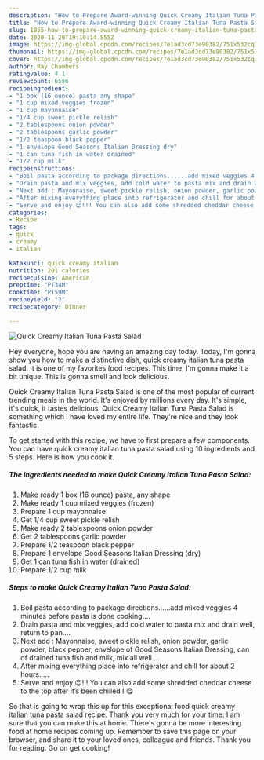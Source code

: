 ```yaml
---
description: "How to Prepare Award-winning Quick Creamy Italian Tuna Pasta Salad"
title: "How to Prepare Award-winning Quick Creamy Italian Tuna Pasta Salad"
slug: 1855-how-to-prepare-award-winning-quick-creamy-italian-tuna-pasta-salad
date: 2020-11-20T19:10:14.555Z
image: https://img-global.cpcdn.com/recipes/7e1ad3cd73e90382/751x532cq70/quick-creamy-italian-tuna-pasta-salad-recipe-main-photo.jpg
thumbnail: https://img-global.cpcdn.com/recipes/7e1ad3cd73e90382/751x532cq70/quick-creamy-italian-tuna-pasta-salad-recipe-main-photo.jpg
cover: https://img-global.cpcdn.com/recipes/7e1ad3cd73e90382/751x532cq70/quick-creamy-italian-tuna-pasta-salad-recipe-main-photo.jpg
author: Ray Chambers
ratingvalue: 4.1
reviewcount: 6586
recipeingredient:
- "1 box (16 ounce) pasta any shape"
- "1 cup mixed veggies frozen"
- "1 cup mayonnaise"
- "1/4 cup sweet pickle relish"
- "2 tablespoons onion powder"
- "2 tablespoons garlic powder"
- "1/2 teaspoon black pepper"
- "1 envelope Good Seasons Italian Dressing dry"
- "1 can tuna fish in water drained"
- "1/2 cup milk"
recipeinstructions:
- "Boil pasta according to package directions......add mixed veggies 4 minutes before pasta is done cooking...."
- "Drain pasta and mix veggies, add cold water to pasta mix and drain well, return to pan...."
- "Next add : Mayonnaise, sweet pickle relish, onion powder, garlic powder, black pepper, envelope of Good Seasons Italian Dressing, can of drained tuna fish and milk, mix all well...."
- "After mixing everything place into refrigerator and chill for about 2 hours....."
- "Serve and enjoy 😉!!! You can also add some shredded cheddar cheese to the top after it’s been chilled ! 😋"
categories:
- Recipe
tags:
- quick
- creamy
- italian

katakunci: quick creamy italian 
nutrition: 201 calories
recipecuisine: American
preptime: "PT34M"
cooktime: "PT59M"
recipeyield: "2"
recipecategory: Dinner

---
```



![Quick Creamy Italian Tuna Pasta Salad](https://img-global.cpcdn.com/recipes/7e1ad3cd73e90382/751x532cq70/quick-creamy-italian-tuna-pasta-salad-recipe-main-photo.jpg)

Hey everyone, hope you are having an amazing day today. Today, I'm gonna show you how to make a distinctive dish, quick creamy italian tuna pasta salad. It is one of my favorites food recipes. This time, I'm gonna make it a bit unique. This is gonna smell and look delicious.

Quick Creamy Italian Tuna Pasta Salad is one of the most popular of current trending meals in the world. It's enjoyed by millions every day. It's simple, it's quick, it tastes delicious. Quick Creamy Italian Tuna Pasta Salad is something which I have loved my entire life. They're nice and they look fantastic.




To get started with this recipe, we have to first prepare a few components. You can have quick creamy italian tuna pasta salad using 10 ingredients and 5 steps. Here is how you cook it.

<!--inarticleads1-->

##### The ingredients needed to make Quick Creamy Italian Tuna Pasta Salad:

1. Make ready 1 box (16 ounce) pasta, any shape
1. Make ready 1 cup mixed veggies (frozen)
1. Prepare 1 cup mayonnaise
1. Get 1/4 cup sweet pickle relish
1. Make ready 2 tablespoons onion powder
1. Get 2 tablespoons garlic powder
1. Prepare 1/2 teaspoon black pepper
1. Prepare 1 envelope Good Seasons Italian Dressing (dry)
1. Get 1 can tuna fish in water (drained)
1. Prepare 1/2 cup milk




<!--inarticleads2-->

##### Steps to make Quick Creamy Italian Tuna Pasta Salad:

1. Boil pasta according to package directions......add mixed veggies 4 minutes before pasta is done cooking....
1. Drain pasta and mix veggies, add cold water to pasta mix and drain well, return to pan....
1. Next add : Mayonnaise, sweet pickle relish, onion powder, garlic powder, black pepper, envelope of Good Seasons Italian Dressing, can of drained tuna fish and milk, mix all well....
1. After mixing everything place into refrigerator and chill for about 2 hours.....
1. Serve and enjoy 😉!!! You can also add some shredded cheddar cheese to the top after it’s been chilled ! 😋




So that is going to wrap this up for this exceptional food quick creamy italian tuna pasta salad recipe. Thank you very much for your time. I am sure that you can make this at home. There's gonna be more interesting food at home recipes coming up. Remember to save this page on your browser, and share it to your loved ones, colleague and friends. Thank you for reading. Go on get cooking!
